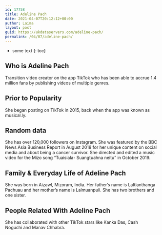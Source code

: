 ```yaml
---
id: 17758
title: Adeline Pach
date: 2021-04-07T20:12:12+00:00
author: Laima
layout: post
guid: https://ukdataservers.com/adeline-pach/
permalink: /04/07/adeline-pach/
---
```


* some text
{: toc}


## Who is Adeline Pach
                  
                  
                  
Transition video creator on the app TikTok who has been able to accrue 1.4 million fans by publishing videos of multiple genres.
                  
              
            
              
            
                
                
                
## Prior to Popularity
                  
                  
                  
She began posting on TikTok in 2015, back when the app was known as musical.ly. 
                  
              
            
              
            
                
                
                
## Random data
                  
                  
                  
She has over 120,000 followers on Instagram. She was featured by the BBC News Asia Business Report in August 2018 for her unique content on social media and about being a cancer survivor. She directed and edited a music video for the Mizo song &#8220;Tuaisiala- Suangtuahna neitu&#8221; in October 2019. 
                  
              
            
              
            
                
                
                
## Family & Everyday Life of Adeline Pach
                  
                  
                  
She was born in Aizawl, Mizoram, India. Her father&#8217;s name is Laltlanthanga Pachuau and her mother&#8217;s name is Lalmuanpuii. She has two brothers and one sister. 
                  
              
            
              
            
                
                
                
## People Related With Adeline Pach
                  
                  
                  
She has collaborated with other TikTok stars like Kanka Das, Cash Noguchi and Manav Chhabra. 
                  
              
            
              
            
                
              
            
              
              
            
            
              
            
          
          
          